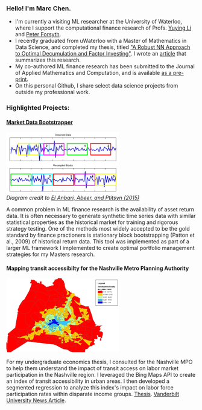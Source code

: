 ### Hello! I'm Marc Chen. 

- I'm currently a visiting ML researcher at the University of Waterloo, where I support the computational finance research of Profs. [Yuying Li](https://cs.uwaterloo.ca/~yuying/) and [Peter Forsyth](https://cs.uwaterloo.ca/~paforsyt/).
- I recently graduated from uWaterloo with a Master of Mathematics in Data Science, and completed my thesis, titled ["A Robust NN Approach to Optimal Decumulation and Factor Investing"](https://uwspace.uwaterloo.ca/handle/10012/19874). I wrote an [article](/mmath_summary.pdf) that summarizes this research.
- My co-authored ML finance research has been submitted to the Journal of Applied Mathematics and Computation, and is available [as a pre-print](https://arxiv.org/abs/2306.10582). 
- On this personal Github, I share select data science projects from outside my professional work.

### Highlighted Projects:

#### [Market Data Bootstrapper](https://github.com/marcchen2/market_data_bootstrap/)  


<p>
    <img src="block_bootstrap.png" width="300"  /><br> 
    <em > Diagram credit to
<a href="https://journals.plos.org/plosone/article?id=10.1371/journal.pone.0131111">El Anbari, Abeer, and Ptitsyn (2015)</a>
</em>
</p>

A common problem in ML finance research is the availability of asset return data. It is often necessary to generate synthetic time series data with similar statistical properties as the historical market for training and rigorous strategy testing. One of the methods most widely accepted to be the gold standard by finance practioners is stationary block bootstrapping (Patton et al., 2009) of historical return data. This tool was implemented as part of a larger ML framework I implemented to create optimal portfolio management strategies for my Masters research.


<!-- #### De-noising genomic sequencing data with Residual Networks
- Consulting for [AtlasXomics](https://github.com/atlasxomics), a startup genomics imaging company: Creating custom implementation of the [AtacWorks](https://github.com/NVIDIA-Genomics-Research/AtacWorks) deep learning package into the company's workflow to de-noise genomic sequencing data, increasing the robustness of the company's imaging products. (In progress since November 2023). -->

#### Mapping transit accessibilty for the Nashville Metro Planning Authority 

<p>
    <img src="accessbility index small.png" width="300"  />
</p>

For my undergraduate economics thesis, I consulted for the Nashville MPO to help them understand the impact of transit access on labor market participation in the Nashville region. I leveraged the Bing Maps API to create an index of transit accessibility in urban areas. I then developed a segmented regression to analyze this index's impact on labor force participation rates within disparate income groups. [Thesis](https://ir.vanderbilt.edu/handle/1803/10359). [Vanderbilt University News Article](https://news.vanderbilt.edu/2017/04/28/class-of-2017-marc-chen/).
